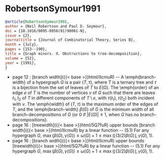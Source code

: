 # RobertsonSymour1991

```bibtex
@article{RobertsonSymour1991,
author = {Neil Robertson and Paul D. Seymour},
doi = {10.1016/0095-8956(91)90061-N},
issue = {2},
journaltitle = {Journal of Combinatorial Theory, Series B},
month = {July},
pages = {153--190},
title = {Graph minors. X. Obstructions to tree-decomposition},
volume = {52},
year = {1991},
}
```
* page 12 : [branch width]({{< base >}}html/lIcmuR) -- A \emph{branch-width} of a hypergraph $G$ is a pair $(T,\tau)$, where $T$ is a ternary tree and $\tau$ is a bijection from the set of leaves of $T$ to $E(G)$. The \emph{order} of an edge $e$ of $T$ is the number of vertices $v$ of $G$ such that there are leaves $t_1,t_2$ of $T$ in different components of $T \setminus e$, with $\tau(t_1),\tau(t_2)$ both incident with $v$. The \emph{width} of $(T,\tau)$ is the maximum order of the edges of $T$, and the \emph{branch-width} $\beta(G)$ of $G$ is the minimum width of all branch-decompositions of $G$ (or 0 if $|E(G)| \le 1$, when $G$ has no branch-decompositions).
* page 16 : [treewidth]({{< base >}}html/5Q7fuR) upper bounds [branch width]({{< base >}}html/lIcmuR) by a linear function -- (5.1) For any hypergraph $G$, $\max(\beta(G), \gamma(G)) \le \omega(G) + 1 \le \max(\lfloor(3/2)\beta(G)\rfloor, \gamma(G), 1)$.
* page 16 : [branch width]({{< base >}}html/lIcmuR) upper bounds [treewidth]({{< base >}}html/5Q7fuR) by a linear function -- (5.1) For any hypergraph $G$, $\max(\beta(G), \gamma(G)) \le \omega(G) + 1 \le \max(\lfloor(3/2)\beta(G)\rfloor, \gamma(G), 1)$.